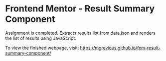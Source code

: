 # Frontend Mentor - Result Summary Component

Assignment is completed. Extracts results list from data.json and renders the list of results using JavaScript.

To view the finished webpage, visit: https://mgrevious.github.io/fem-result-summary-component/
